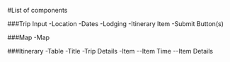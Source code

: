 #List of components

###Trip Input
-Location
-Dates
-Lodging
-Itinerary Item
-Submit Button(s)

###Map
-Map

###Itinerary
-Table
-Title
-Trip Details
-Item
--Item Time
--Item Details

